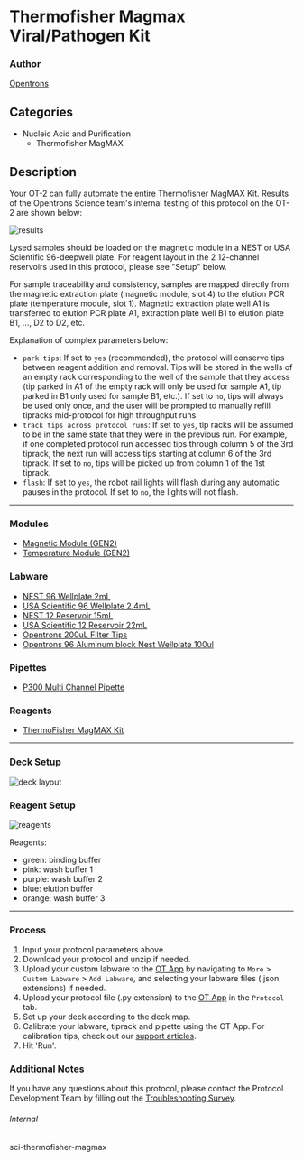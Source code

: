 # Thermofisher Magmax Viral/Pathogen Kit

### Author
[Opentrons](https://opentrons.com/)

## Categories
* Nucleic Acid and Purification
    * Thermofisher MagMAX

## Description
Your OT-2 can fully automate the entire Thermofisher MagMAX Kit.
Results of the Opentrons Science team's internal testing of this protocol on the OT-2 are shown below:  

![results](https://opentrons-protocol-library-website.s3.amazonaws.com/custom-README-images/sci-thermofisher-magmax/results.jpeg)

Lysed samples should be loaded on the magnetic module in a NEST or USA Scientific 96-deepwell plate. For reagent layout in the 2 12-channel reservoirs used in this protocol, please see "Setup" below.

For sample traceability and consistency, samples are mapped directly from the magnetic extraction plate (magnetic module, slot 4) to the elution PCR plate (temperature module, slot 1). Magnetic extraction plate well A1 is transferred to elution PCR plate A1, extraction plate well B1 to elution plate B1, ..., D2 to D2, etc.

Explanation of complex parameters below:
* `park tips`: If set to `yes` (recommended), the protocol will conserve tips between reagent addition and removal. Tips will be stored in the wells of an empty rack corresponding to the well of the sample that they access (tip parked in A1 of the empty rack will only be used for sample A1, tip parked in B1 only used for sample B1, etc.). If set to `no`, tips will always be used only once, and the user will be prompted to manually refill tipracks mid-protocol for high throughput runs.
* `track tips across protocol runs`: If set to `yes`, tip racks will be assumed to be in the same state that they were in the previous run. For example, if one completed protocol run accessed tips through column 5 of the 3rd tiprack, the next run will access tips starting at column 6 of the 3rd tiprack. If set to `no`, tips will be picked up from column 1 of the 1st tiprack.
* `flash`: If set to `yes`, the robot rail lights will flash during any automatic pauses in the protocol. If set to `no`, the lights will not flash.

---

### Modules
* [Magnetic Module (GEN2)](https://shop.opentrons.com/collections/hardware-modules/products/magdeck)
* [Temperature Module (GEN2)](https://shop.opentrons.com/products/tempdeck?_gl=1*fess6p*_gcl_aw*R0NMLjE2MjIwMzI4MjQuQ2p3S0NBanc0N2VGQmhBOUVpd0F5OGt6TkpCLTRGNUJPc2pZbHUxSEJMZS0wX09rNVZWTll4MmZZMXN3VGlkS1pkcGdPT202S1B4OWtSb0N0cndRQXZEX0J3RQ..*_ga*MTM2NTEwNjE0OS4xNjIxMzYxMzU4*_ga_GNSMNLW4RY*MTYyNzM5OTA1Ny4yMjcuMS4xNjI3Mzk5MDcxLjA.&_ga=2.80196951.1136571263.1627304996-1365106149.1621361358)


### Labware
* [NEST 96 Wellplate 2mL](https://shop.opentrons.com/collections/lab-plates/products/nest-0-2-ml-96-well-deep-well-plate-v-bottom)
* [USA Scientific 96 Wellplate 2.4mL](https://labware.opentrons.com/?category=wellPlate)
* [NEST 12 Reservoir 15mL](https://shop.opentrons.com/collections/reservoirs/products/nest-12-well-reservoir-15-ml)
* [USA Scientific 12 Reservoir 22mL](https://labware.opentrons.com/?category=reservoir)
* [Opentrons 200uL Filter Tips](https://shop.opentrons.com/collections/opentrons-tips/products/opentrons-200ul-filter-tips)
* [Opentrons 96 Aluminum block Nest Wellplate 100ul](https://labware.opentrons.com/opentrons_96_aluminumblock_nest_wellplate_100ul?category=aluminumBlock)

### Pipettes
* [P300 Multi Channel Pipette](https://shop.opentrons.com/collections/ot-2-robot/products/8-channel-electronic-pipette)

### Reagents
* [ThermoFisher MagMAX Kit](https://www.thermofisher.com/us/en/home/industrial/animal-health/animal-health-workflow-solutions/sample-extraction.html)

---

### Deck Setup

![deck layout](https://opentrons-protocol-library-website.s3.amazonaws.com/custom-README-images/sci-thermofisher-magmax/deck.20.24+PM.png)

### Reagent Setup

![reagents](https://opentrons-protocol-library-website.s3.amazonaws.com/custom-README-images/sci-thermofisher-magmax/reagents.png)

Reagents:
* green: binding buffer
* pink: wash buffer 1
* purple: wash buffer 2
* blue: elution buffer
* orange: wash buffer 3

---

### Process
1. Input your protocol parameters above.
2. Download your protocol and unzip if needed.
3. Upload your custom labware to the [OT App](https://opentrons.com/ot-app) by navigating to `More` > `Custom Labware` > `Add Labware`, and selecting your labware files (.json extensions) if needed.
4. Upload your protocol file (.py extension) to the [OT App](https://opentrons.com/ot-app) in the `Protocol` tab.
5. Set up your deck according to the deck map.
6. Calibrate your labware, tiprack and pipette using the OT App. For calibration tips, check out our [support articles](https://support.opentrons.com/en/collections/1559720-guide-for-getting-started-with-the-ot-2).
7. Hit 'Run'.

### Additional Notes
If you have any questions about this protocol, please contact the Protocol Development Team by filling out the [Troubleshooting Survey](https://protocol-troubleshooting.paperform.co/).

###### Internal
sci-thermofisher-magmax
